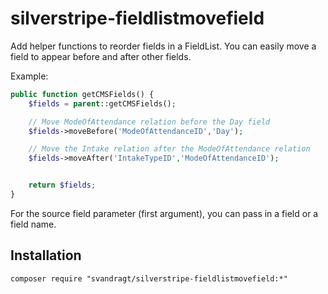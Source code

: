 silverstripe-fieldlistmovefield
===============================

Add helper functions  to reorder fields in a FieldList. You can easily move a field to appear before and after other fields.

Example:
```php
public function getCMSFields() {
	$fields = parent::getCMSFields();

	// Move ModeOfAttendance relation before the Day field
	$fields->moveBefore('ModeOfAttendanceID','Day');

	// Move the Intake relation after the ModeOfAttendance relation
	$fields->moveAfter('IntakeTypeID','ModeOfAttendanceID');


	return $fields;
}
```
For the source field parameter (first argument), you can pass in a field or a field name.

## Installation

`composer require "svandragt/silverstripe-fieldlistmovefield:*"`


